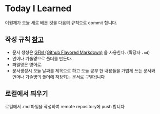 # Today I Learned

이원재가 오늘 새로 배운 것을 다음의 규칙으로 commit 합니다.

## 작성 규칙 [참고]()
- 문서 생성은 [GFM (Github Flavored Markdown)](https://help.github.com/articles/github-flavored-markdown/) 을 사용한다. (확장자 `.md`)
- 언어나 기술명으로 폴더를 만든다.
- 파일명은 영어로.
- 문서생성시 오늘 날짜를 제목으로 하고 오늘 공부 한 내용들을 가볍게 쓰는 문서와 언어나 기술명의 폴더에 저장되는 문서로 구별됩니다

## 로컬에서 띄우기
로컬에서 .md 파일을 작성하여 remote repository에 push 합니다
